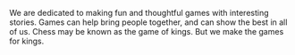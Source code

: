 We are dedicated to making fun and thoughtful games with interesting stories. Games can help bring people together, and can show the best in all of us. Chess may be known as the game of kings. But we make the games for kings.

<!---
KingsCourtStudio/KingsCourtStudio is a ✨ special ✨ repository because its `README.md` (this file) appears on your GitHub profile.
You can click the Preview link to take a look at your changes.
--->
